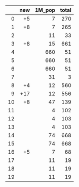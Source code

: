 |    |   new |   1M_pop |   total |
|---:|------:|---------:|--------:|
|  0 |    +5 |        7 |     270 |
|  1 |    +8 |        7 |     265 |
|  2 |       |       11 |      33 |
|  3 |    +8 |       15 |     661 |
|  4 |       |      660 |      51 |
|  5 |       |      660 |      51 |
|  6 |       |      660 |      51 |
|  7 |       |       31 |       3 |
|  8 |    +4 |       12 |     560 |
|  9 |   +17 |       12 |     556 |
| 10 |    +8 |       47 |     139 |
| 11 |       |        4 |     102 |
| 12 |       |        4 |     103 |
| 13 |       |        4 |     103 |
| 14 |       |       74 |     668 |
| 15 |       |       74 |     668 |
| 16 |    +5 |        7 |      68 |
| 17 |       |       11 |      19 |
| 18 |       |       11 |      19 |
| 19 |       |       11 |      19 |